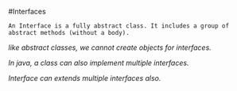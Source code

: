 #Interfaces

`An Interface is a fully abstract class. It includes a group of abstract methods (without a body).`

*like abstract classes, we cannot create objects for interfaces.*

*In java, a class can also implement multiple interfaces.*

*Interface can extends multiple interfaces also.*